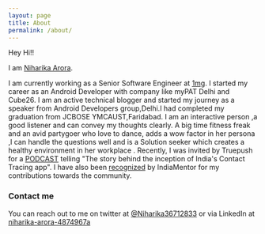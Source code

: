 ```yaml
---
layout: page
title: About
permalink: /about/
---
```


Hey Hi!!

I am [Niharika Arora](https://www.linkedin.com/in/niharika-arora-4874967a/).

I am currently working as a Senior Software Engineer at [1mg](https://www.1mg.com/).
I started my career as an Android Developer with company like myPAT Delhi and Cube26.
I am an active technical blogger and started my journey as a speaker from Android Developers group,Delhi.I had completed my graduation from JCBOSE YMCAUST,Faridabad.
I am an interactive person ,a good listener and can convey my thoughts clearly. A big time fitness freak and an avid partygoer who love to dance, adds a wow factor in her persona ,I can handle the questions well and is a Solution seeker which creates a healthy environment in her workplace .
Recently, I was invited by Truepush for a [PODCAST](https://www.truepush.com/blog/podcast-ep-9-the-story-behind-the-inception-of-indias-aarogya-setu-app/?fbclid=IwAR3AQK1TDyyUEZHHghHFHwR6hp7M0tFUdagfPi0dBtZMpWFeV3178c5zP6I) telling "The story behind the inception of India's Contact Tracing app".
I have also been [recognized](https://www.linkedin.com/posts/niharika-arora-4874967a_hardwork-rewards-sharingknowledge-activity-6696836835148132352-cAwq/) by IndiaMentor for my contributions towards the community.

### Contact me

You can reach out to me on twitter at [@Niharika36712833](https://twitter.com/Niharik36712833) or via LinkedIn at [niharika-arora-4874967a](https://www.linkedin.com/in/niharika-arora-4874967a/)
